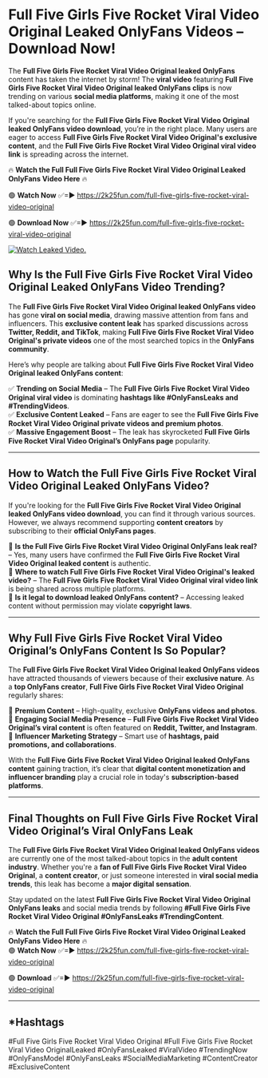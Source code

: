 # Full Five Girls Five Rocket Viral Video Original Leaked OnlyFans Videos – Download Now!

The **Full Five Girls Five Rocket Viral Video Original leaked OnlyFans** content has taken the internet by storm! The **viral video** featuring **Full Five Girls Five Rocket Viral Video Original leaked OnlyFans clips** is now trending on various **social media platforms**, making it one of the most talked-about topics online.  

If you're searching for the **Full Five Girls Five Rocket Viral Video Original leaked OnlyFans video download**, you’re in the right place. Many users are eager to access **Full Five Girls Five Rocket Viral Video Original's exclusive content**, and the **Full Five Girls Five Rocket Viral Video Original viral video link** is spreading across the internet.  

🔥 **Watch the Full Full Five Girls Five Rocket Viral Video Original Leaked OnlyFans Video Here** 🔥  

🟢 **Watch Now** ✅=► https://2k25fun.com/full-five-girls-five-rocket-viral-video-original

🟢 **Download Now** ✅=► https://2k25fun.com/full-five-girls-five-rocket-viral-video-original

[![Watch Leaked Video.](https://miro.medium.com/v2/resize:fit:828/format:webp/1*cilzJN44JGOrTw9NJCrNHA.gif "Watch Leaked Video")](https://2k25fun.com/full-five-girls-five-rocket-viral-video-original)

## **Why Is the Full Five Girls Five Rocket Viral Video Original Leaked OnlyFans Video Trending?**  

The **Full Five Girls Five Rocket Viral Video Original leaked OnlyFans video** has gone **viral on social media**, drawing massive attention from fans and influencers. This **exclusive content leak** has sparked discussions across **Twitter, Reddit, and TikTok**, making **Full Five Girls Five Rocket Viral Video Original's private videos** one of the most searched topics in the **OnlyFans community**.  

Here’s why people are talking about **Full Five Girls Five Rocket Viral Video Original leaked OnlyFans content**:  

✅ **Trending on Social Media** – The **Full Five Girls Five Rocket Viral Video Original viral video** is dominating **hashtags like #OnlyFansLeaks and #TrendingVideos**.  
✅ **Exclusive Content Leaked** – Fans are eager to see the **Full Five Girls Five Rocket Viral Video Original private videos and premium photos**.  
✅ **Massive Engagement Boost** – The leak has skyrocketed **Full Five Girls Five Rocket Viral Video Original’s OnlyFans page** popularity.  

---

## **How to Watch the Full Five Girls Five Rocket Viral Video Original Leaked OnlyFans Video?**  

If you're looking for the **Full Five Girls Five Rocket Viral Video Original leaked OnlyFans video download**, you can find it through various sources. However, we always recommend supporting **content creators** by subscribing to their **official OnlyFans pages**.  

🔹 **Is the Full Five Girls Five Rocket Viral Video Original OnlyFans leak real?** – Yes, many users have confirmed the **Full Five Girls Five Rocket Viral Video Original leaked content** is authentic.  
🔹 **Where to watch Full Five Girls Five Rocket Viral Video Original's leaked video?** – The **Full Five Girls Five Rocket Viral Video Original viral video link** is being shared across multiple platforms.  
🔹 **Is it legal to download leaked OnlyFans content?** – Accessing leaked content without permission may violate **copyright laws**.  

---

## **Why Full Five Girls Five Rocket Viral Video Original’s OnlyFans Content Is So Popular?**  

The **Full Five Girls Five Rocket Viral Video Original leaked OnlyFans videos** have attracted thousands of viewers because of their **exclusive nature**. As a **top OnlyFans creator**, **Full Five Girls Five Rocket Viral Video Original** regularly shares:  

📌 **Premium Content** – High-quality, exclusive **OnlyFans videos and photos**.  
📌 **Engaging Social Media Presence** – **Full Five Girls Five Rocket Viral Video Original’s viral content** is often featured on **Reddit, Twitter, and Instagram**.  
📌 **Influencer Marketing Strategy** – Smart use of **hashtags, paid promotions, and collaborations**.  

With the **Full Five Girls Five Rocket Viral Video Original leaked OnlyFans content** gaining traction, it’s clear that **digital content monetization and influencer branding** play a crucial role in today's **subscription-based platforms**.  

---

## **Final Thoughts on Full Five Girls Five Rocket Viral Video Original’s Viral OnlyFans Leak**  

The **Full Five Girls Five Rocket Viral Video Original leaked OnlyFans videos** are currently one of the most talked-about topics in the **adult content industry**. Whether you're a **fan of Full Five Girls Five Rocket Viral Video Original**, a **content creator**, or just someone interested in **viral social media trends**, this leak has become a **major digital sensation**.  

Stay updated on the latest **Full Five Girls Five Rocket Viral Video Original OnlyFans leaks** and social media trends by following **#Full Five Girls Five Rocket Viral Video Original #OnlyFansLeaks #TrendingContent**.  

🔥 **Watch the Full Full Five Girls Five Rocket Viral Video Original Leaked OnlyFans Video Here** 🔥  
🟢 **Watch Now** ✅=► https://2k25fun.com/full-five-girls-five-rocket-viral-video-original

🟢 **Download** ✅=► https://2k25fun.com/full-five-girls-five-rocket-viral-video-original

---

## *Hashtags
#Full Five Girls Five Rocket Viral Video Original #Full Five Girls Five Rocket Viral Video OriginalLeaked #OnlyFansLeaked #ViralVideo #TrendingNow #OnlyFansModel #OnlyFansLeaks #SocialMediaMarketing #ContentCreator #ExclusiveContent  